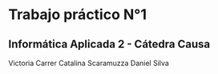 # Trabajo práctico N°1

## Informática Aplicada 2 - Cátedra Causa

Victoria Carrer
Catalina Scaramuzza
Daniel Silva
